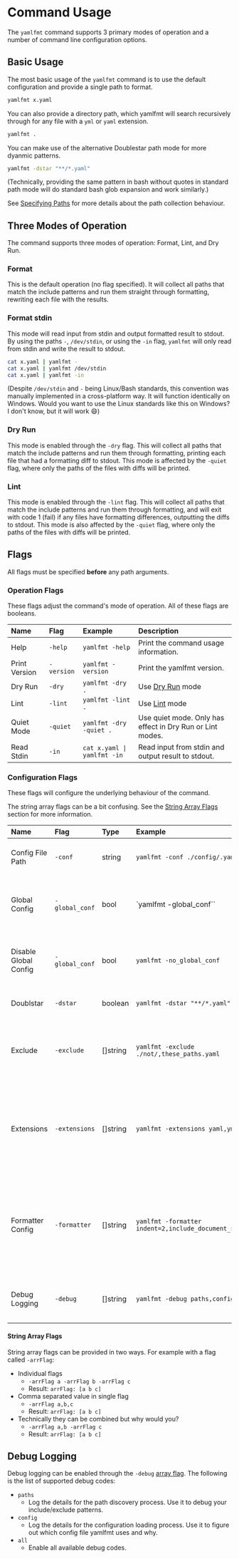 # Command Usage

The `yamlfmt` command supports 3 primary modes of operation and a number of command line configuration options.

## Basic Usage

The most basic usage of the `yamlfmt` command is to use the default configuration and provide a single path to format.

```bash
yamlfmt x.yaml
```

You can also provide a directory path, which yamlfmt will search recursively through for any file with a `yml` or `yaml` extension.

```bash
yamlfmt .
```

You can make use of the alternative Doublestar path mode for more dyanmic patterns.

```bash
yamlfmt -dstar "**/*.yaml"
```
(Technically, providing the same pattern in bash without quotes in standard path mode will do standard bash glob expansion and work similarly.)

See [Specifying Paths](./paths.md) for more details about the path collection behaviour.

## Three Modes of Operation

The command supports three modes of operation: Format, Lint, and Dry Run.

### Format

This is the default operation (no flag specified). It will collect all paths that match the include patterns and run them straight through formatting, rewriting each file with the results.

### Format stdin

This mode will read input from stdin and output formatted result to stdout. By using the paths `-`, `/dev/stdin`, or using the `-in` flag, `yamlfmt` will only read from stdin and write the result to stdout.
```bash
cat x.yaml | yamlfmt -
cat x.yaml | yamlfmt /dev/stdin
cat x.yaml | yamlfmt -in
```
(Despite `/dev/stdin` and `-` being Linux/Bash standards, this convention was manually implemented in a cross-platform way. It will function identically on Windows. Would you want to use the Linux standards like this on Windows? I don't know, but it will work :smile:)

### Dry Run

This mode is enabled through the `-dry` flag. This will collect all paths that match the include patterns and run them through formatting, printing each file that had a formatting diff to stdout. This mode is affected by the `-quiet` flag, where only the paths of the files with diffs will be printed.

### Lint

This mode is enabled through the `-lint` flag. This will collect all paths that match the include patterns and run them through formatting, and will exit with code 1 (fail) if any files have formatting differences, outputting the diffs to stdout. This mode is also affected by the `-quiet` flag, where only the paths of the files with diffs will be printed.

## Flags

All flags must be specified **before** any path arguments.

### Operation Flags

These flags adjust the command's mode of operation. All of these flags are booleans.

| Name          | Flag       | Example                     | Description                                               |
| :------------ | :--------- | :-------------------------- | :-------------------------------------------------------- |
| Help          | `-help`    | `yamlfmt -help`             | Print the command usage information.                      |
| Print Version | `-version` | `yamlfmt -version`          | Print the yamlfmt version.                                |
| Dry Run       | `-dry`     | `yamlfmt -dry .`            | Use [Dry Run](#dry-run) mode                              |
| Lint          | `-lint`    | `yamlfmt -lint .`           | Use [Lint](#lint) mode                                    |
| Quiet Mode    | `-quiet`   | `yamlfmt -dry -quiet .`     | Use quiet mode. Only has effect in Dry Run or Lint modes. |
| Read Stdin    | `-in`      | `cat x.yaml \| yamlfmt -in` | Read input from stdin and output result to stdout.        |

### Configuration Flags

These flags will configure the underlying behaviour of the command.

The string array flags can be a bit confusing. See the [String Array Flags](#string-array-flags) section for more information.

| Name                  | Flag          | Type     | Example                                                   | Description |
|:----------------------|:--------------|:---------|:----------------------------------------------------------|:------------|
| Config File Path      | `-conf`       | string   | `yamlfmt -conf ./config/.yamlfmt`                         | Specify a path to read a [configuration file](./config-file.md) from. |
| Global Config         | `-global_conf`| bool     | `yamlfmt -global_conf``                                   | Force yamlfmt to use the configuration file from the system config directory. |
| Disable Global Config | `-global_conf`| bool     | `yamlfmt -no_global_conf`                                 | Disable looking for the configuration file from the system config directory. |
| Doublstar             | `-dstar`      | boolean  | `yamlfmt -dstar "**/*.yaml"`                              | Enable [Doublstar](./paths.md#doublestar) path collection mode. |
| Exclude               | `-exclude`    | []string | `yamlfmt -exclude ./not/,these_paths.yaml`                | Patterns to exclude from path collection. These add to exclude patterns specified in the [config file](./config-file.md) |
| Extensions            | `-extensions` | []string | `yamlfmt -extensions yaml,yml`                            | Extensions to use in standard path collection. Has no effect in Doublestar mode. These add to extensions specified in the [config file](./config-file.md)
| Formatter Config      | `-formatter`  | []string | `yamlfmt -formatter indent=2,include_document_start=true` | Provide configuration values for the formatter. See [Formatter Configuration Options](./config-file.md#basic-formatter) for options. Each field is specified as `configkey=value`. |
| Debug Logging         | `-debug`      | []string | `yamlfmt -debug paths,config`                             | Enable debug logging. See [Debug Logging](#debug-logging) for more information. |

#### String Array Flags

String array flags can be provided in two ways. For example with a flag called `-arrFlag`:

* Individual flags
    - `-arrFlag a -arrFlag b -arrFlag c`
    - Result: `arrFlag: [a b c]`
* Comma separated value in single flag
    - `-arrFlag a,b,c`
    - Result: `arrFlag: [a b c]`
* Technically they can be combined but why would you?
    - `-arrFlag a,b -arrFlag c`
    - Result: `arrFlag: [a b c]`

## Debug Logging

Debug logging can be enabled through the `-debug` [array flag](#string-array-flags). The following is the list of supported debug codes:
* `paths`
    - Log the details for the path discovery process. Use it to debug your include/exclude patterns.
* `config`
    - Log the details for the configuration loading process. Use it to figure out which config file yamlfmt uses and why.
* `all`
    - Enable all available debug codes.
